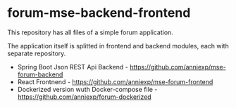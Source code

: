 # forum-mse-backend-frontend
 
 This repository has all files of a simple forum application.

 The application itself is splitted in frontend and backend modules, each with separate repository.
 - Spring Boot Json REST Api Backend - https://github.com/anniexp/mse-forum-backend
 - React Frontnend - https://github.com/anniexp/mse-forum-frontend
 - Dockerized version wuth Docker-compose file - https://github.com/anniexp/forum-dockerized
